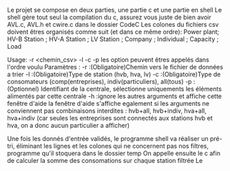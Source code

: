 Le projet se compose en deux parties, une partie c et une partie en shell
Le shell gère tout seul la compilation du c, assurez vous juste de bien avoir AVL.c, AVL.h et cwire.c dans le dossier CodeC
Les colones du fichiers csv doivent êtres organisés comme suit (et dans ce même ordre): Power plant; HV-B Station ; HV-A Station ; LV Station ; Company ; Individual ; Capacity ; Load

Usage: -r <chemin_csv> -l <type de station> -c <type de consommateur> -p<identifiant de centrale>
les option peuvent êtres appelés dans l'ordre voulu
Paramètres :
  -r :(Obligatoire)Chemin vers le fichier de données a trier
  -l :(Obligatoire)Type de station (hvb, hva, lv)
	-c :(Obligatoire)Type de consomateurs (comp(entreprises), indiv(particuliers), all(tous)
	-p :(Optionnel) Identifiant de la centrale, sélectionne uniquements les éléments alimentés par cette centrale
	-h :ignore les autres arguments et affiche cette fenêtre d'aide 
la fenêtre d'aide s'affiche egalement si les arguments ne conviennent pas 
combinaisons interdites : hvb+all, hvb+indiv, hva+all, hva+indiv (car seules les entreprises sont connectés aux stations hvb et hva, on a donc aucun particulier a afficher)

Une fois les donnés d'entrée validés, le programme shell va réaliser un pré-tri, éliminant les lignes et les colones qui ne concernent pas nos filtres, programme qu'il stoquera dans le dossier temp
On appelle ensuite le c afin de calculer la somme des consomations sur chaque station filtrée 
Le
